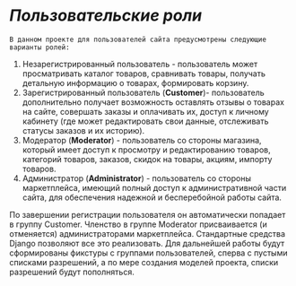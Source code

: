 # *Пользовательские роли*
    В данном проекте для пользователей сайта предусмотрены следующие варианты ролей:
1. Незарегистрированный пользователь - пользователь может просматривать каталог товаров, сравнивать товары, получать детальную информацию о товарах, формировать корзину.
2. Зарегистрированный пользователь (**Customer**)- пользователь дополнительно получает возможность оставлять отзывы о товарах на сайте, совершать заказы и оплачивать их, доступ к личному кабинету (где может редактировать свои данные, отслеживать статусы заказов и их историю).
3. Модератор (**Moderator**) - пользователь со стороны магазина, который имеет доступ к просмотру и редактированию товаров, категорий товаров, заказов, скидок на товары, акциям, импорту товаров.
4. Администратор (**Administrator**) - пользователь со стороны маркетплейса, имеющий полный доступ к административной части сайта, для обеспечения надежной и бесперебойной работы сайта.


По завершении регистрации пользователя он автоматически попадает в группу Customer.
Членство в группе Moderator присваивается (и отменяется) администраторами маркетплейса.
Стандартные средства Django позволяют все это реализовать. Для дальнейшей работы будут сформированы фикстуры с группами пользователей, сперва с пустыми списками разрешений, а по мере создания моделей проекта, списки разрешений будут пополняться.
